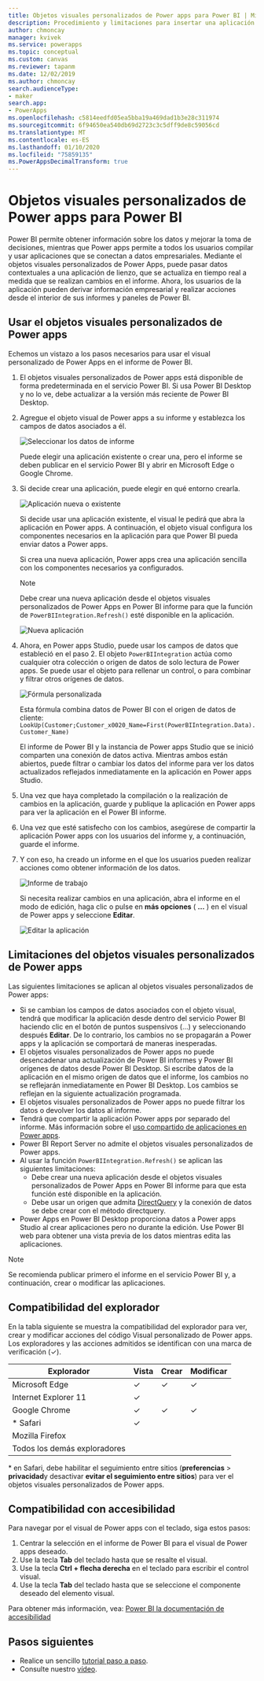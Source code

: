 ```yaml
---
title: Objetos visuales personalizados de Power apps para Power BI | Microsoft Docs
description: Procedimiento y limitaciones para insertar una aplicación de lienzo en la que se usa el mismo origen de datos y se puede filtrar al igual que otros elementos de informe en Power BI
author: chmoncay
manager: kvivek
ms.service: powerapps
ms.topic: conceptual
ms.custom: canvas
ms.reviewer: tapanm
ms.date: 12/02/2019
ms.author: chmoncay
search.audienceType:
- maker
search.app:
- PowerApps
ms.openlocfilehash: c5814eedfd05ea5bba19a469dad1b3e28c311974
ms.sourcegitcommit: 6f94650ea540db69d2723c3c5dff9de8c59056cd
ms.translationtype: MT
ms.contentlocale: es-ES
ms.lasthandoff: 01/10/2020
ms.locfileid: "75859135"
ms.PowerAppsDecimalTransform: true
---
```

# <a name="power-apps-custom-visual-for-power-bi"></a>Objetos visuales personalizados de Power apps para Power BI

Power BI permite obtener información sobre los datos y mejorar la toma de decisiones, mientras que Power apps permite a todos los usuarios compilar y usar aplicaciones que se conectan a datos empresariales. Mediante el objetos visuales personalizados de Power Apps, puede pasar datos contextuales a una aplicación de lienzo, que se actualiza en tiempo real a medida que se realizan cambios en el informe. Ahora, los usuarios de la aplicación pueden derivar información empresarial y realizar acciones desde el interior de sus informes y paneles de Power BI.

## <a name="using-the-power-apps-custom-visual"></a>Usar el objetos visuales personalizados de Power apps

Echemos un vistazo a los pasos necesarios para usar el visual personalizado de Power Apps en el informe de Power BI.

1. El objetos visuales personalizados de Power apps está disponible de forma predeterminada en el servicio Power BI. Si usa Power BI Desktop y no lo ve, debe actualizar a la versión más reciente de Power BI Desktop.

2. Agregue el objeto visual de Power apps a su informe y establezca los campos de datos asociados a él.

    ![Seleccionar los datos de informe](./media/powerapps-custom-visual/add-visual-set-data.png)

    Puede elegir una aplicación existente o crear una, pero el informe se deben publicar en el servicio Power BI y abrir en Microsoft Edge o Google Chrome.

3.  Si decide crear una aplicación, puede elegir en qué entorno crearla.

    ![Aplicación nueva o existente](./media/powerapps-custom-visual/create-new-or-choose-app.png)

    Si decide usar una aplicación existente, el visual le pedirá que abra la aplicación en Power apps. A continuación, el objeto visual configura los componentes necesarios en la aplicación para que Power BI pueda enviar datos a Power apps.

    Si crea una nueva aplicación, Power apps crea una aplicación sencilla con los componentes necesarios ya configurados.

    > [!NOTE]
    > Debe crear una nueva aplicación desde el objetos visuales personalizados de Power Apps en Power BI informe para que la función de `PowerBIIntegration.Refresh()` esté disponible en la aplicación.

    ![Nueva aplicación](./media/powerapps-custom-visual/new-app.png)

4. Ahora, en Power apps Studio, puede usar los campos de datos que estableció en el paso 2. El objeto `PowerBIIntegration` actúa como cualquier otra colección o origen de datos de solo lectura de Power apps. Se puede usar el objeto para rellenar un control, o para combinar y filtrar otros orígenes de datos.

    ![Fórmula personalizada](./media/powerapps-custom-visual/custom-formula.png)

    Esta fórmula combina datos de Power BI con el origen de datos de cliente: `LookUp(Customer;Customer_x0020_Name=First(PowerBIIntegration.Data).Customer_Name)`

   El informe de Power BI y la instancia de Power apps Studio que se inició comparten una conexión de datos activa. Mientras ambos están abiertos, puede filtrar o cambiar los datos del informe para ver los datos actualizados reflejados inmediatamente en la aplicación en Power apps Studio.

5. Una vez que haya completado la compilación o la realización de cambios en la aplicación, guarde y publique la aplicación en Power apps para ver la aplicación en el Power BI informe.

6. Una vez que esté satisfecho con los cambios, asegúrese de compartir la aplicación Power apps con los usuarios del informe y, a continuación, guarde el informe.

7. Y con eso, ha creado un informe en el que los usuarios pueden realizar acciones como obtener información de los datos.

    ![Informe de trabajo](./media/powerapps-custom-visual/working-report.gif)

    Si necesita realizar cambios en una aplicación, abra el informe en el modo de edición, haga clic o pulse en **más opciones** ( **...** ) en el visual de Power apps y seleccione **Editar**.

    ![Editar la aplicación](./media/powerapps-custom-visual/edit-app.png)

## <a name="limitations-of-the-power-apps-custom-visual"></a>Limitaciones del objetos visuales personalizados de Power apps

Las siguientes limitaciones se aplican al objetos visuales personalizados de Power apps:

- Si se cambian los campos de datos asociados con el objeto visual, tendrá que modificar la aplicación desde dentro del servicio Power BI haciendo clic en el botón de puntos suspensivos (...) y seleccionando después **Editar**. De lo contrario, los cambios no se propagarán a Power apps y la aplicación se comportará de maneras inesperadas.
- El objetos visuales personalizados de Power apps no puede desencadenar una actualización de Power BI informes y Power BI orígenes de datos desde Power BI Desktop. Si escribe datos de la aplicación en el mismo origen de datos que el informe, los cambios no se reflejarán inmediatamente en Power BI Desktop. Los cambios se reflejan en la siguiente actualización programada.
- El objetos visuales personalizados de Power apps no puede filtrar los datos o devolver los datos al informe.
- Tendrá que compartir la aplicación Power apps por separado del informe. Más información sobre el [uso compartido de aplicaciones en Power apps](share-app.md).
- Power BI Report Server no admite el objetos visuales personalizados de Power apps.
- Al usar la función `PowerBIIntegration.Refresh()` se aplican las siguientes limitaciones:
    - Debe crear una nueva aplicación desde el objetos visuales personalizados de Power Apps en Power BI informe para que esta función esté disponible en la aplicación.
    - Debe usar un origen que admita [DirectQuery](https://docs.microsoft.com/power-bi/desktop-directquery-data-sources) y la conexión de datos se debe crear con el método directquery.
- Power Apps en Power BI Desktop proporciona datos a Power apps Studio al crear aplicaciones pero no durante la edición. Use Power BI web para obtener una vista previa de los datos mientras edita las aplicaciones.

> [!NOTE]
> Se recomienda publicar primero el informe en el servicio Power BI y, a continuación, crear o modificar las aplicaciones.

## <a name="browser-support"></a>Compatibilidad del explorador

En la tabla siguiente se muestra la compatibilidad del explorador para ver, crear y modificar acciones del código Visual personalizado de Power apps. Los exploradores y las acciones admitidos se identifican con una marca de verificación (&check;).

|Explorador|Vista|Crear|Modificar
|-|-|-|-
|Microsoft Edge|&check;|&check;|&check;
|Internet Explorer 11|&check;
|Google Chrome|&check;|&check;|&check;
|\* Safari|&check;
|Mozilla Firefox
|Todos los demás exploradores

\* en Safari, debe habilitar el seguimiento entre sitios (**preferencias** > **privacidad**y desactivar **evitar el seguimiento entre sitios**) para ver el objetos visuales personalizados de Power apps.

## <a name="accessibility-support"></a>Compatibilidad con accesibilidad

Para navegar por el visual de Power apps con el teclado, siga estos pasos:

1. Centrar la selección en el informe de Power BI para el visual de Power apps deseado.
2. Use la tecla **Tab** del teclado hasta que se resalte el visual.
3. Use la tecla **Ctrl + flecha derecha** en el teclado para escribir el control visual.
3. Use la tecla **Tab** del teclado hasta que se seleccione el componente deseado del elemento visual.

Para obtener más información, vea: [Power BI la documentación de accesibilidad]( https://docs.microsoft.com/power-bi/desktop-accessibility)


## <a name="next-steps"></a>Pasos siguientes

* Realice un sencillo [tutorial paso a paso](embed-powerapps-powerbi.md).
* Consulte nuestro [vídeo](https://aka.ms/powerappscustomvisualvideo).
